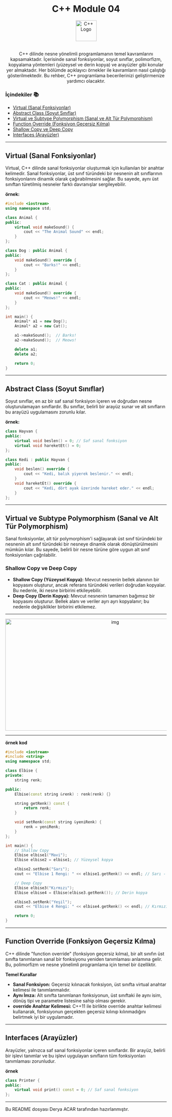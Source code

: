 <div align="center">
  <h1>C++ Module 04</h1> <img src="https://cdn-icons-png.flaticon.com/512/6132/6132222.png" alt="C++ Logo" width="65"></br></br>

</div>
<p align="center">
C++ dilinde nesne yönelimli programlamanın temel kavramlarını kapsamaktadır. İçerisinde sanal fonksiyonlar, soyut sınıflar, polimorfizm, kopyalama yöntemleri (yüzeysel ve derin kopya) ve arayüzler gibi konular yer almaktadır. Her bölümde açıklayıcı örnekler ile kavramların nasıl çalıştığı gösterilmektedir. Bu rehber, C++ programlama becerilerinizi geliştirmenize yardımcı olacaktır.
</p>


### İçindekiler 📚
- [Virtual (Sanal Fonksiyonlar)](#virtual-sanal-fonksiyonlar)
- [Abstract Class (Soyut Sınıflar)](#abstract-class-soyut-sınıflar)
- [Virtual ve Subtype Polymorphism (Sanal ve Alt Tür Polymorphism)](#virtual-ve-subtype-polymorphism-sanal-ve-alt-tür-polymorphism)
- [Function Override (Fonksiyon Geçersiz Kılma)](#function-override-fonksiyon-geçersiz-kılma)
- [Shallow Copy ve Deep Copy](#shallow-copy-ve-deep-copy)
- [Interfaces (Arayüzler)](#interfaces-arayüzler)

---

<a name="virtual-sanal-fonksiyonlar"></a>
## Virtual (Sanal Fonksiyonlar)

Virtual, C++ dilinde sanal fonksiyonlar oluşturmak için kullanılan bir anahtar kelimedir. Sanal fonksiyonlar, üst sınıf türündeki bir nesnenin alt sınıflarının fonksiyonlarını dinamik olarak çağırabilmesini sağlar. Bu sayede, aynı üst sınıftan türetilmiş nesneler farklı davranışlar sergileyebilir.

**örnek:**

```cpp
#include <iostream>
using namespace std;

class Animal {
public:
    virtual void makeSound() {
        cout << "The Animal Sound" << endl;
    }
};

class Dog : public Animal {
public:
    void makeSound() override {
        cout << "Barks!" << endl;
    }
};

class Cat : public Animal {
public:
    void makeSound() override {
        cout << "Meows!" << endl;
    }
};

int main() {
    Animal* a1 = new Dog();
    Animal* a2 = new Cat();

    a1->makeSound();  // Barks!
    a2->makeSound();  // Meows!

    delete a1;
    delete a2;

    return 0;
}
```

---

<a name="abstract-class-soyut-sınıflar"></a>
## Abstract Class (Soyut Sınıflar) 

Soyut sınıflar, en az bir saf sanal fonksiyon içeren ve doğrudan nesne oluşturulamayan sınıflardır. Bu sınıflar, belirli bir arayüz sunar ve alt sınıfların bu arayüzü uygulamasını zorunlu kılar.

**örnek:**

```cpp
class Hayvan {
public:
    virtual void beslen() = 0; // Saf sanal fonksiyon
    virtual void hareketEt() = 0;
};

class Kedi : public Hayvan {
public:
    void beslen() override {
        cout << "Kedi, balık yiyerek beslenir." << endl;
    }
    void hareketEt() override {
        cout << "Kedi, dört ayak üzerinde hareket eder." << endl;
    }
};
```

---

<a name="virtual-ve-subtype-polymorphism-sanal-ve-alt-tür-polymorphism"></a>
## Virtual ve Subtype Polymorphism (Sanal ve Alt Tür Polymorphism)

Sanal fonksiyonlar, alt tür polymorphism'i sağlayarak üst sınıf türündeki bir nesnenin alt sınıf türündeki bir nesneye dinamik olarak dönüştürülmesini mümkün kılar. Bu sayede, belirli bir nesne türüne göre uygun alt sınıf fonksiyonları çağrılabilir.

<a name="shallow-copy-ve-deep-copy"></a>
### Shallow Copy ve Deep Copy

- **Shallow Copy (Yüzeysel Kopya):** Mevcut nesnenin bellek alanının bir kopyasını oluşturur, ancak referans türündeki verileri doğrudan kopyalar. Bu nedenle, iki nesne birbirini etkileyebilir.
- **Deep Copy (Derin Kopya):** Mevcut nesnenin tamamen bağımsız bir kopyasını oluşturur. Bellek alanı ve veriler ayrı ayrı kopyalanır; bu nedenle değişiklikler birbirini etkilemez.

---

<div align= "center">
  <img src="https://i.hizliresim.com/74delye.PNG?_gl=1*10iwxpq*_ga*MTA0MDAwNjI5OC4xNzI4NzQ2ODgz*_ga_M9ZRXYS2YN*MTcyODc0Njg4Mi4xLjEuMTcyODc0NzEyMi40OS4wLjA." alt="img" width="670" height="350">
</div>

---

**örnek kod**

```cpp
#include <iostream>
#include <string>
using namespace std;

class Elbise {
private:
    string renk;

public:
    Elbise(const string &renk) : renk(renk) {}

    string getRenk() const {
        return renk;
    }

    void setRenk(const string &yeniRenk) {
        renk = yeniRenk;
    }
};

int main() {
    // Shallow Copy
    Elbise elbise1("Mavi");
    Elbise elbise2 = elbise1; // Yüzeysel kopya

    elbise2.setRenk("Sarı");
    cout << "Elbise 1 Rengi: " << elbise1.getRenk() << endl; // Sarı - Etkilendi

    // Deep Copy
    Elbise elbise3("Kırmızı");
    Elbise elbise4 = Elbise(elbise3.getRenk()); // Derin kopya

    elbise3.setRenk("Yeşil");
    cout << "Elbise 4 Rengi: " << elbise4.getRenk() << endl; // Kırmızı - Etkilenmedi

    return 0;
}
```

---
<a name="function-override-fonksiyon-geçersiz-kılma"></a>
## Function Override (Fonksiyon Geçersiz Kılma)

C++ dilinde "function override" (fonksiyon geçersiz kılma), bir alt sınıfın üst sınıfta tanımlanan sanal bir fonksiyonu yeniden tanımlaması anlamına gelir. Bu, polimorfizm ve nesne yönelimli programlama için temel bir özelliktir.

**Temel Kurallar**
- **Sanal Fonksiyon:** Geçersiz kılınacak fonksiyon, üst sınıfta virtual anahtar kelimesi ile tanımlanmalıdır.
- **Aynı İmza:** Alt sınıfta tanımlanan fonksiyonun, üst sınıftaki ile aynı isim, dönüş tipi ve parametre listesine sahip olması gerekir.
- **override Anahtar Kelimesi:** C++11 ile birlikte override anahtar kelimesi kullanarak, fonksiyonun gerçekten geçersiz kılınıp kılınmadığını belirtmek iyi bir uygulamadır.

---

<a name="interfaces-arayüzler"></a>
## Interfaces (Arayüzler)

Arayüzler, yalnızca saf sanal fonksiyonlar içeren sınıflardır. Bir arayüz, belirli bir işlevi tanımlar ve bu işlevi uygulayan sınıfların tüm fonksiyonları tanımlaması zorunludur.

**örnek**

```cpp
class Printer {
public:
    virtual void print() const = 0; // Saf sanal fonksiyon
};
```

---

Bu README dosyası Derya ACAR tarafından hazırlanmıştır.
